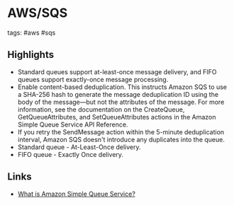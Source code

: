 # AWS/SQS

tags: #aws #sqs

## Highlights

- Standard queues support at-least-once message delivery, and FIFO queues support exactly-once message processing.
- Enable content-based deduplication. This instructs Amazon SQS to use a SHA-256 hash to generate the message deduplication ID using the body of the message—but not the attributes of the message. For more information, see the documentation on the CreateQueue, GetQueueAttributes, and SetQueueAttributes actions in the Amazon Simple Queue Service API Reference.
-  If you retry the SendMessage action within the 5-minute deduplication interval, Amazon SQS doesn't introduce any duplicates into the queue.
- Standard queue - At-Least-Once delivery.
- FIFO queue - Exactly Once delivery.

## Links

- [What is Amazon Simple Queue Service?](https://docs.aws.amazon.com/AWSSimpleQueueService/latest/SQSDeveloperGuide/welcome.html)